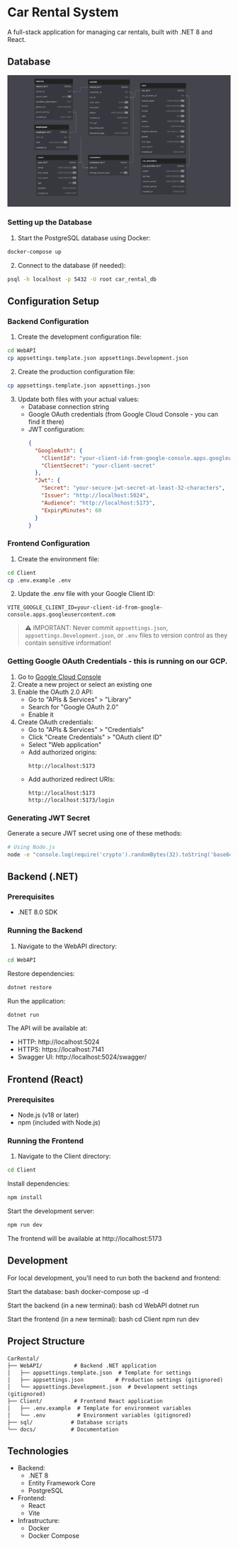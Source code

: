 # Car Rental System

A full-stack application for managing car rentals, built with .NET 8 and React.

## Database
![alt text](docs/img/database_schema.png)

### Setting up the Database
1. Start the PostgreSQL database using Docker:
```bash
docker-compose up
```

2. Connect to the database (if needed):
```bash
psql -h localhost -p 5432 -U root car_rental_db
```

## Configuration Setup

### Backend Configuration

1. Create the development configuration file:
```bash
cd WebAPI
cp appsettings.template.json appsettings.Development.json
```

2. Create the production configuration file:
```bash
cp appsettings.template.json appsettings.json
```

3. Update both files with your actual values:
   - Database connection string
   - Google OAuth credentials (from Google Cloud Console - you can find it there)
   - JWT configuration:
     ```json
     {
       "GoogleAuth": {
         "ClientId": "your-client-id-from-google-console.apps.googleusercontent.com",
         "ClientSecret": "your-client-secret"
       },
       "Jwt": {
         "Secret": "your-secure-jwt-secret-at-least-32-characters",
         "Issuer": "http://localhost:5024",
         "Audience": "http://localhost:5173",
         "ExpiryMinutes": 60
       }
     }
     ```

### Frontend Configuration

1. Create the environment file:
```bash
cd Client
cp .env.example .env
```

2. Update the .env file with your Google Client ID:
```plaintext
VITE_GOOGLE_CLIENT_ID=your-client-id-from-google-console.apps.googleusercontent.com
```

> ⚠️ IMPORTANT: Never commit `appsettings.json`, `appsettings.Development.json`, or `.env` files to version control as they contain sensitive information!

### Getting Google OAuth Credentials - this is running on our GCP.

1. Go to [Google Cloud Console](https://console.cloud.google.com)
2. Create a new project or select an existing one
3. Enable the OAuth 2.0 API:
   - Go to "APIs & Services" > "Library"
   - Search for "Google OAuth 2.0"
   - Enable it
4. Create OAuth credentials:
   - Go to "APIs & Services" > "Credentials"
   - Click "Create Credentials" > "OAuth client ID"
   - Select "Web application"
   - Add authorized origins:
     ```
     http://localhost:5173
     ```
   - Add authorized redirect URIs:
     ```
     http://localhost:5173
     http://localhost:5173/login
     ```

### Generating JWT Secret
Generate a secure JWT secret using one of these methods:

```bash
# Using Node.js
node -e "console.log(require('crypto').randomBytes(32).toString('base64'));"
```
## Backend (.NET)

### Prerequisites
- .NET 8.0 SDK

### Running the Backend
1. Navigate to the WebAPI directory:
```bash
cd WebAPI
```
Restore dependencies:
```bash
dotnet restore
```
Run the application:
```bash
dotnet run
```
The API will be available at:
- HTTP: http://localhost:5024
- HTTPS: https://localhost:7141
- Swagger UI: http://localhost:5024/swagger/

## Frontend (React)

### Prerequisites
- Node.js (v18 or later)
- npm (included with Node.js)

### Running the Frontend
1. Navigate to the Client directory:
```bash
cd Client
```

Install dependencies:
```bash
npm install
```

Start the development server:
```bash
npm run dev
```
The frontend will be available at http://localhost:5173

## Development

For local development, you'll need to run both the backend and frontend:

Start the database:
bash
docker-compose up -d

Start the backend (in a new terminal):
bash
cd WebAPI
dotnet run

Start the frontend (in a new terminal):
bash
cd Client
npm run dev


## Project Structure
```
CarRental/
├── WebAPI/          # Backend .NET application
│   ├── appsettings.template.json  # Template for settings
│   ├── appsettings.json          # Production settings (gitignored)
│   └── appsettings.Development.json  # Development settings (gitignored)
├── Client/          # Frontend React application
│   ├── .env.example  # Template for environment variables
│   └── .env          # Environment variables (gitignored)
├── sql/            # Database scripts
└── docs/           # Documentation
```


## Technologies
- Backend:
  - .NET 8
  - Entity Framework Core
  - PostgreSQL
- Frontend:
  - React
  - Vite
- Infrastructure:
  - Docker
  - Docker Compose